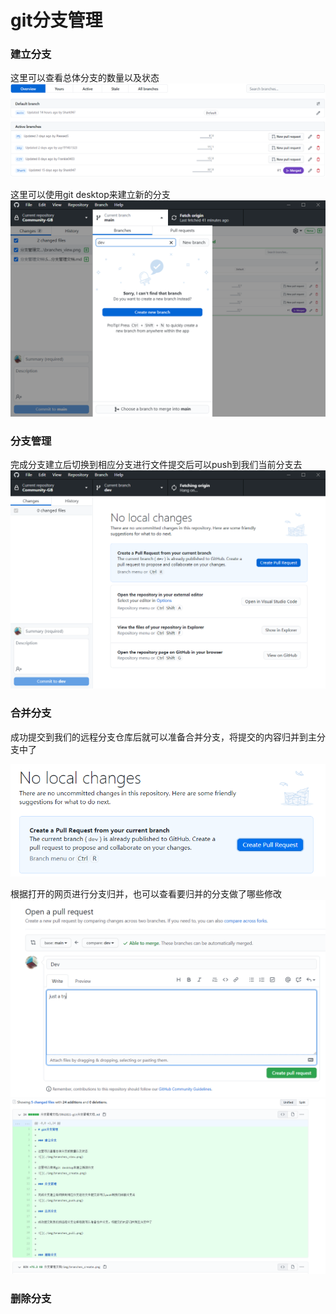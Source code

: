 # git分支管理

### 建立分支

这里可以查看总体分支的数量以及状态
![](./img/branches_view.png)

这里可以使用git desktop来建立新的分支
![](./img/branches_create.png)

### 分支管理

完成分支建立后切换到相应分支进行文件提交后可以push到我们当前分支去
![](./img/branches_push.png)

### 合并分支

成功提交到我们的远程分支仓库后就可以准备合并分支，将提交的内容归并到主分支中了

![](./img/branches_pull.png)

根据打开的网页进行分支归并，也可以查看要归并的分支做了哪些修改
![](./img/pull1.png)
![](./img/pull2.png)



### 删除分支
